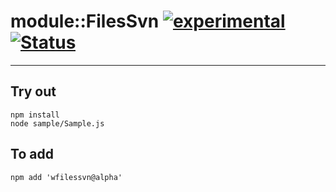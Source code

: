 
# module::FilesSvn [![experimental](https://img.shields.io/badge/stability-experimental-orange.svg)](https://github.com/emersion/stability-badges#experimental) [![Status](https://github.com/Wandalen/wFilesSvn/workflows/Test/badge.svg)](https://github.com/Wandalen/wFilesSvn/actions?query=workflow%3ATest)

___

## Try out
```
npm install
node sample/Sample.js
```

## To add
```
npm add 'wfilessvn@alpha'
```

